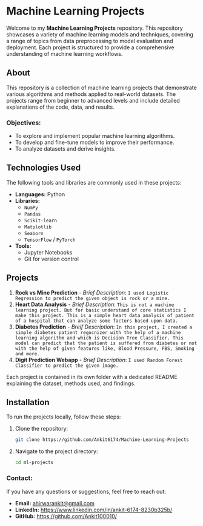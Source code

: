 # Machine Learning Projects

Welcome to my **Machine Learning Projects** repository. This repository showcases a variety of machine learning models and techniques, covering a range of topics from data preprocessing to model evaluation and deployment. Each project is structured to provide a comprehensive understanding of machine learning workflows.

## About

This repository is a collection of machine learning projects that demonstrate various algorithms and methods applied to real-world datasets. The projects range from beginner to advanced levels and include detailed explanations of the code, data, and results.

### Objectives:
- To explore and implement popular machine learning algorithms.
- To develop and fine-tune models to improve their performance.
- To analyze datasets and derive insights.

## Technologies Used

The following tools and libraries are commonly used in these projects:

- **Languages:** Python
- **Libraries:** 
  - `NumPy`
  - `Pandas`
  - `Scikit-learn`
  - `Matplotlib`
  - `Seaborn`
  - `TensorFlow` / `PyTorch`
- **Tools:** 
  - Jupyter Notebooks
  - Git for version control

## Projects

1. **Rock vs Mine Prediction** - *Brief Description*: `I used Logistic Regression to predict the given object is rock or a mine.`
2. **Heart Data Analysis** - *Brief Description*: `This is not a machine learning project. But for basic understand of core statistics I make this project. This is a simple heart data analysis of patient of a hospital that can analyze some factors based upon data.`
3. **Diabetes Prediction** - *Breif Description*: `In this project, I created a simple diabetes patient regocnizer with the help of a machine learning algorithm and which is Decision Tree Classifier. This model can predict that the patient is suffered from diabetes or not with the help of given features like, Blood Pressure, FBS, Smoking and more.`
4. **Digit Prediction Webapp** - *Brief Description*: `I used Random Forest Classifier to predict the given image.`

Each project is contained in its own folder with a dedicated README explaining the dataset, methods used, and findings.

## Installation

To run the projects locally, follow these steps:

1. Clone the repository:
   ```bash
   git clone https://github.com/Ankit6174/Machine-Learning-Projects
   ```

2. Navigate to the project directory:
   ```bash
   cd ml-projects
   ```

### Contact:
If you have any questions or suggestions, feel free to reach out:
- **Email:** ahirwarankit@gmail.com
- **LinkedIn:** https://www.linkedin.com/in/ankit-6174-8230b325b/
- **GitHub:** https://github.com/Ankit100010/